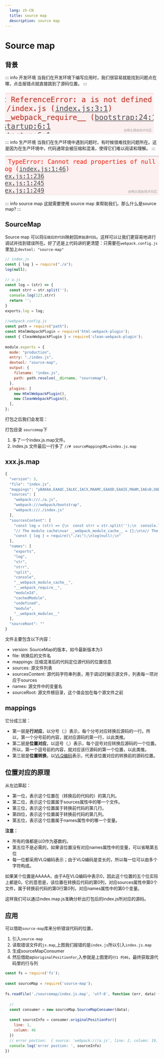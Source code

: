 ```yaml
---
  lang: zh-CN
  title: source map
  description: source map 
---
```


# Source map

## 背景
::: info 开发环境
当我们在开发环境下编写应用时，我们很容易就能找到问题点在哪，点击报错点就直接跳到了源码位置。
:::



![调试1](调试1.gif)

::: info 生产环境
当我们在生产环境中遇到问题时，有时候很难找到问题所在。这是因为在生产环境中，代码通常会被压缩和混淆，使得它们难以阅读和理解。
:::


![调试2](调试2.gif)

::: info  source map
这就需要使用 source map 来帮助我们。那么什么是source map?
:::

## SourceMap
Source map 可以将`压缩后的代码`映射回`原始源代码`。这样可以让我们更容易地进行调试并找到错误所在。好了还是上代码讲的更清楚：只需要在`webpack.config.js`里加上`devtool: "source-map"`


```js
// index.js
const { log } = require("./a");
log(null);

// a.js
const log = (str) => {
  const strr = str.split('');
  console.log(123,strr)
  return '';
}
exports.log = log;

//webpack.config.js
const path = require("path");
const HtmlWebpackPlugin = require('html-webpack-plugin');
const { CleanWebpackPlugin } = require('clean-webpack-plugin');

module.exports = {
  mode: "production",
  entry: "./index.js",
  devtool: "source-map",
  output: {
    filename: "index.js",
    path: path.resolve(__dirname, "sourcemap"),
  },
  plugins: [
    new HtmlWebpackPlugin(),
    new CleanWebpackPlugin(),
  ],
};
```

打包之后我们会发现：

打包目录 `sourcemap`下
1. 多了一个index.js.map文件。
2. index.js 文件最后一行多了 `//# sourceMappingURL=index.js.map`

## xxx.js.map
```js
{
  "version": 3,
  "file": "index.js",
  "mappings": "yBAKAA,EAAQC,IALKC,IACX,MAAMC,EAAOD,EAAIE,MAAM,IAEvB,OADAC,QAAQJ,IAAI,IAAIE,GACT,EAAE,C,GCFPG,EAA2B,CAAC,EAGhC,SAASC,EAAoBC,GAE5B,IAAIC,EAAeH,EAAyBE,GAC5C,QAAqBE,IAAjBD,EACH,OAAOA,EAAaT,QAGrB,IAAIW,EAASL,EAAyBE,GAAY,CAGjDR,QAAS,CAAC,GAOX,OAHAY,EAAoBJ,GAAUG,EAAQA,EAAOX,QAASO,GAG/CI,EAAOX,OACf,C,MCtBA,MAAM,IAAEC,GAAQ,EAAQ,KACxBA,EAAI,K",
  "sources": [
    "webpack:///./a.js",
    "webpack:///webpack/bootstrap",
    "webpack:///./index.js"
  ],
  "sourcesContent": [
    "const log = (str) => {\n  const strr = str.split('');\n  console.log(123,strr)\n  return '';\n}\nexports.log = log;",
    "// The module cache\nvar __webpack_module_cache__ = {};\n\n// The require function\nfunction __webpack_require__(moduleId) {\n\t// Check if module is in cache\n\tvar cachedModule = __webpack_module_cache__[moduleId];\n\tif (cachedModule !== undefined) {\n\t\treturn cachedModule.exports;\n\t}\n\t// Create a new module (and put it into the cache)\n\tvar module = __webpack_module_cache__[moduleId] = {\n\t\t// no module.id needed\n\t\t// no module.loaded needed\n\t\texports: {}\n\t};\n\n\t// Execute the module function\n\t__webpack_modules__[moduleId](module, module.exports, __webpack_require__);\n\n\t// Return the exports of the module\n\treturn module.exports;\n}\n\n",
    "const { log } = require(\"./a\");\nlog(null);\n"
  ],
  "names": [
    "exports",
    "log",
    "str",
    "strr",
    "split",
    "console",
    "__webpack_module_cache__",
    "__webpack_require__",
    "moduleId",
    "cachedModule",
    "undefined",
    "module",
    "__webpack_modules__"
  ],
  "sourceRoot": ""
}
```
文件主要包含以下内容：
- version: SourceMap的版本，如今最新版本为3
- file: 转换后的文件名
- mappings: 压缩混淆后的代码定位源代码的位置信息
- sources: 源文件列表
- sourcesContent: 源代码字符串列表，用于调试时展示源文件，列表每一项对应于sources
- names: 源文件中的变量名
- sourceRoot: 源文件根目录，这个值会加在每个源文件之前

## mappings
它分成三层：
- 第一层是**行对应**，以分号（;）表示，每个分号对应转换后源码的一行。所以，第一个分号前的内容，就对应源码的第一行，以此类推。
- 第二层是**位置对应**，以逗号（,）表示，每个逗号对应转换后源码的一个位置。所以，第一个逗号前的内容，就对应该行源码的第一个位置，以此类推。
- 第三层是**位置转换**，以<a ref="nofollow" href="http://en.wikipedia.org/wiki/Variable-length_quantity" target="_blank">VLQ编码</a>表示，代表该位置对应的转换前的源码位置。

## 位置对应的原理
从左边算起：
- 第一位，表示这个位置在（转换后的代码的）的第几列。
- 第二位，表示这个位置属于sources属性中的哪一个文件。
- 第三位，表示这个位置属于转换前代码的第几行。
- 第四位，表示这个位置属于转换前代码的第几列。
- 第五位，表示这个位置属于names属性中的哪一个变量。

**注意：**
- 所有的值都是以0作为基数的。
- 第五位不是必需的，如果该位置没有对应names属性中的变量，可以省略第五位
- 每一位都采用VLQ编码表示；由于VLQ编码是变长的，所以每一位可以由多个字符构成。

如果某个位置是AAAAA，由于A在VLQ编码中表示0，因此这个位置的五个位实际上都是0。它的意思是，该位置在转换后代码的第0列，对应sources属性中第0个文件，属于转换前代码的第0行第0列，对应names属性中的第0个变量。

这样我们可以通过index.map.js准确分析出打包后的index.js所对应的源码。

## 应用

可以借助`source-map`库来分析错误代码的位置，

1. 引入`source-map`
2. 读取错误文件的`js.map`,上图我们报错的是`index.js`所以引入`index.js.map`
3. 生成sourceMapConsumer
4. 然后借助api`originalPositionFor`,入参就是上图里的`行1 列46`，最终获取源代码里的行与列

```js
const fs = require('fs');

const sourceMap = require('source-map');

fs.readFile('./sourcemap/index.js.map', 'utf-8', function (err, data) {

  // 
  const consumer = new sourceMap.SourceMapConsumer(data);

  const sourceInfo = consumer.originalPositionFor({
    line: 1,
    column: 46
  })
  // error postion:  { source: 'webpack:///a.js', line: 2, column: 19, name: 'split' }
  console.log('error postion: ', sourceInfo)
})

```







